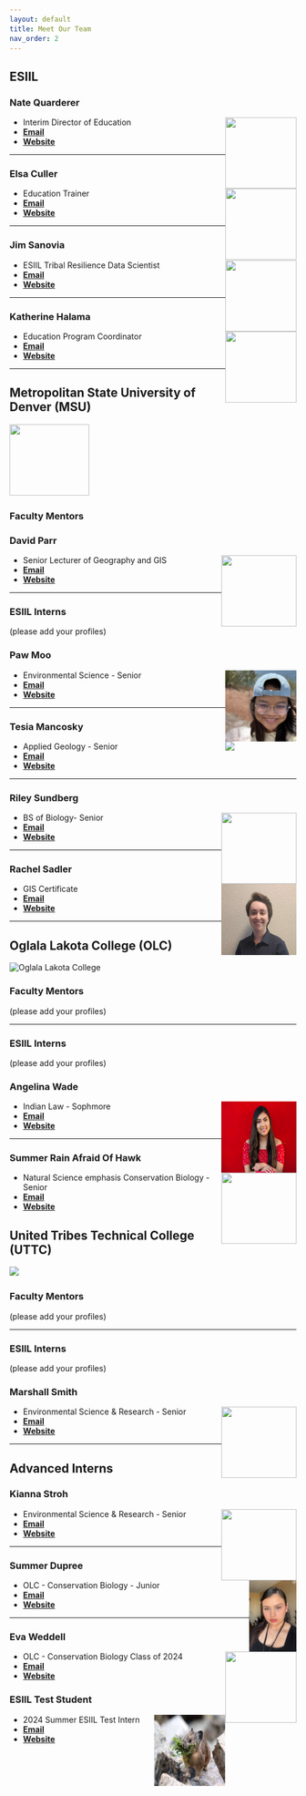 ```yaml
---
layout: default
title: Meet Our Team
nav_order: 2
---
```


## ESIIL

### **Nate Quarderer** 

<img 
  style="float: right;" 
  src="https://earthlab.colorado.edu/sites/default/files/styles/square_med/public/media/image/profile.png?itok=81I5qGge" 
  width="125" height="125">
  
  * Interim Director of Education
  * <a href = "mailto:naqu1888@colorado.edu" target="_blank">**Email** </a>
  * <a href = "https://earthlab.colorado.edu/our-team/nathan-quarderer" target="_blank">**Website**</a>

***

### **Elsa Culler**

<img 
  style="float: right;" 
  src="https://avatars.githubusercontent.com/u/3465768?v=4" 
  width="125" height="125">
  
* Education Trainer
* <a href="mailto:elcu4811@colorado.edu" target = "_blank">**Email**</a>
* <a href="https://earthlab.colorado.edu/our-team/elsa-culler" target="_blank">**Website**</a>

***

### **Jim Sanovia**

<img 
  style="float: right;" 
  src="https://esiil.org/sites/default/files/inline-images/20221003_143744_1.jpg" 
  width="125" height="125">
  
  * ESIIL Tribal Resilience Data Scientist
  * <a href="mailto: jasa9153@colorado.edu" target="_blank">**Email**
  * <a href="https://esiil.org/our-team" target="_blank">**Website**</a>

***

### **Katherine Halama** 

<img 
  style="float: right;" 
  src="https://earthlab.colorado.edu/sites/default/files/styles/square_med/public/media/image/IMG_20210521_202146%20copy.jpg?itok=mhH4wgui" 
  width="125" height="125">
  
  * Education Program Coordinator
  * <a href="mailto: kaha4475@colorado.edu" target="_blank">**Email**</a>
  * <a href="https://earthlab.colorado.edu/our-team/katherine-halama" target="_blank">**Website**</a>

***

## Metropolitan State University of Denver (MSU)

<img 
  style="float: " 
  src="https://upload.wikimedia.org/wikipedia/en/thumb/c/cc/MSU_Denver_Roadrunners.svg/2880px-MSU_Denver_Roadrunners.svg.png" 
  width="140" height="125">

### **Faculty Mentors** 
 
### **David Parr** 

<img 
  style="float: right;" 
  src="https://daveparr.com/wp-content/uploads/2023/12/1629988354360.jpg" 
  width="132" height="125">
  
  * Senior Lecturer of Geography and GIS
  * <a href="mailto: githubesiil@fishslappingdance.com" target="_blank">**Email**</a>
  * <a href="https://daveparr.com/" target="_blank">**Website**</a>

***

### **ESIIL Interns**

(please add your profiles)


### **Paw Moo** 

<img 
  style="float: right;" 
  src="https://github.com/PawHEKMoo/PawHEKMoo.github.io/blob/main/img/me3.jpeg?raw=true" 
  width="125" height="125">
  
  * Environmental Science - Senior
  * <a href="mailto: pmoo1@msudenver.edu" target="_blank">**Email**</a>
  * <a href="https://pawhekmoo.github.io/" target="_blank">**Website**</a>

***

###  **Tesia Mancosky**

<img 
  style="float: right;" 
  src="https://avatars.githubusercontent.com/u/167322827?v=4" 
  width="125">
  
  * Applied Geology - Senior
  * <a href="mailto: tmancosk@msudenver.edu" target="_blank">**Email**</a>
  * <a href="https://tes-ani.github.io/" target="_blank">**Website**</a>

***

### **Riley Sundberg** 

<img 
  style="float: right;" 
  src="https://github.com/riley-sundberg022/riley-sundberg22.github.io/blob/main/img/RiBeav.jpg?raw=true" 
  width="132" height="125">
  
  * BS of Biology- Senior
  * <a href="mailto: riley.sundberg22@gmail.com" target="_blank">**Email**</a>
  * <a href="https://riley-sundberg022.github.io/riley-sundberg22.github.io/">**Website**</a>

  ***
  ### **Rachel Sadler**

  <img
    style="float: right;" 
    src="https://github.com/rachelsadler/rachelsadler.github.io/blob/main/img/profilephoto.jpg" 
    width="132" height="125">
  
  * GIS Certificate 
  * <a href="mailto: rsadler4@msudenver.edu" target="_blank">**Email**</a>
  * <a href="https://rachelsadler.github.io/" target="_blank">**Website**</a>

***
## Oglala Lakota College (OLC)

![Oglala Lakota College](https://www.olc.edu/theme/olc/images/logo.png)

### **Faculty Mentors** 
(please add your profiles)

***

### **ESIIL Interns** 
(please add your profiles)



### **Angelina Wade** 

<img 
  style="float: right;" 
  src="https://github.com/angelinawade12/angelinawade12.github.io/blob/main/img/professional_photo.jpg?raw=true" 
  width="132" height="125">
  
  * Indian Law - Sophmore
  * <a href="mailto: awade29716@olc.edu" target="_blank">**Email**</a>
  * <a href="https://angelinawade12.github.io/" target="_blank">**Website**</a>
  
***

### **Summer Rain Afraid Of Hawk**

<img 
  style="float: right;" 
  src="https://github.com/SummerAfraidofHawk/SummerAfraidofHawk.github.io/blob/main/img/Buffalo%20Harvest.jpg?raw=true" 
  width="132" height="125">
  

  * Natural Science emphasis Conservation Biology - Senior
  * <a href="mailto: safraid19582@olc.edu" target="_blank">**Email**</a>
  * <a href="https://summerafraidofhawk.github.io/" target="_blank">**Website**</a>
  

## United Tribes Technical College (UTTC)

<img src="https://uttc.edu/wp-content/uploads/2021/04/uttc-logo-long.png">

### **Faculty Mentors** 
(please add your profiles)

***

### **ESIIL Interns** 
(please add your profiles)


### **Marshall Smith**
<img 
  style="float: right;" 
  src="https://avatars.githubusercontent.com/u/166548468?v=4" 
  width="132" height="125">
  
  * Environmental Science & Research - Senior
  * <a href="mailto: smith.marshall@stu.uttc.edu" target="_blank">**Email**</a>
  * <a href="https://orduck31.github.io/" target="_blank">**Website**</a>

***

## **Advanced Interns** 

### **Kianna Stroh** 

<img 
  style="float: right;" 
  src="https://avatars.githubusercontent.com/u/128726312?v=4" 
  width="132" height="125">
  
  * Environmental Science & Research - Senior
  * <a href="mailto: stroh.kianna@stu.uttc.edu" target="_blank">**Email**</a>
  * <a href="https://kistroh.github.io/Kistroh-esiil-stars-webpage/" target="_blank">**Website**</a>

***

### **Summer Dupree** 

<img 
  style="float: right;" 
  src="https://github.com/sdupree27886/sdupree/blob/main/AIHEC_headshot_cropped.png" 
  width="auto" height="125">
  
  * OLC - Conservation Biology - Junior
  * <a href="mailto: sdupree27886@olc.edu" target="_blank">**Email**</a>
  * <a href="https://sdupree27886.github.io/sdupree/" target="_blank">**Website**</a>

***
### **Eva Weddell** 

<img 
  style="float: right;" 
  src="https://user-images.githubusercontent.com/127869863/225917439-27c8abbd-e51c-4826-9f9a-bce48a1c4297.jpg" 
  width="125" height="125">
  
  * OLC - Conservation Biology Class of 2024
  * <a href="mailto: eweddell26630@olc.edu" target="_blank">**Email**</a>
  * <a href="https://evaweddell.github.io/evaweddell-esiil-stars-webpage/" target="_blank">**Website**</a>

### **ESIIL Test Student** 

<img 
  style="float: right;" 
  src="https://github.com/ESIILtest24/ESIILtest24.github.io/blob/main/img/pika.jpeg?raw=true" 
  width="125" height="125">
  
  * 2024 Summer ESIIL Test Intern
  * <a href = "mailto:ESIILtest24@gmail.com" target="_blank">**Email**</a>
  * <a href = "https://esiiltest24.github.io" target="_blank">**Website**</a>
